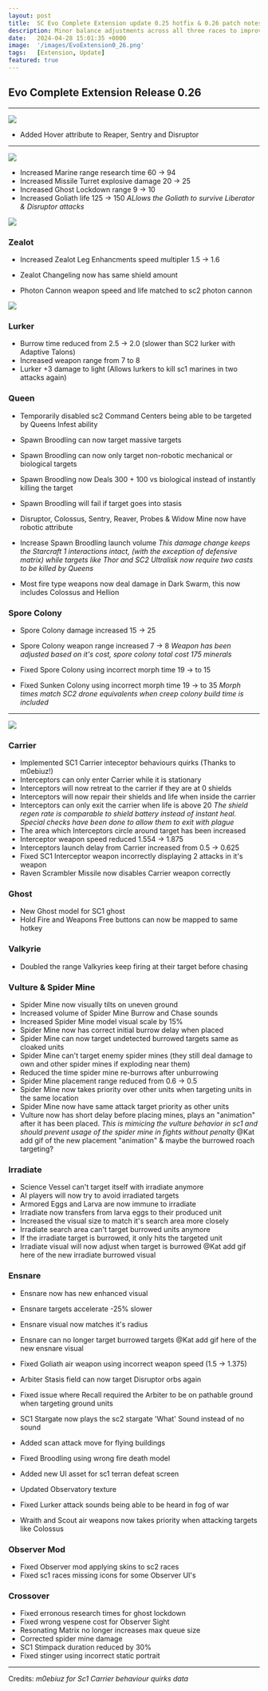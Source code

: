 ```yaml
---
layout: post
title:  SC Evo Complete Extension update 0.25 hotfix & 0.26 patch notes
description: Minor balance adjustments across all three races to improve their performance vs StarCraft 2 Races
date:   2024-04-28 15:01:35 +0000
image:  '/images/EvoExtension0_26.png'
tags:   [Extension, Update]
featured: true
---
```


## Evo Complete Extension Release 0.26


***

![]({{site.baseurl}}/images/Divider_Extension.png)

* Added Hover attribute to Reaper, Sentry and Disruptor

***

![]({{site.baseurl}}/images/Divider_Terran.png)

* Increased Marine range research time 60 -> 94
* Increased Missile Turret explosive damage 20 -> 25
* Increased Ghost Lockdown range 9 -> 10
* Increased Goliath life 125 -> 150
_ALlows the Goliath to survive Liberator & Disruptor attacks_


![]({{site.baseurl}}/images/Divider_Protoss.png)

### Zealot
* Increased Zealot Leg Enhancments speed multipler 1.5 -> 1.6
* Zealot Changeling now has same shield amount

* Photon Cannon weapon speed and life matched to sc2 photon cannon


![]({{site.baseurl}}/images/Divider_Zerg.png)

### Lurker
* Burrow time reduced from 2.5 -> 2.0 (slower than SC2 lurker with Adaptive Talons)
* Increased weapon range from 7 to 8
* Lurker +3 damage to light (Allows lurkers to kill sc1 marines in two attacks again)

### Queen
* Temporarily disabled sc2 Command Centers being able to be targeted by Queens Infest ability
* Spawn Broodling can now target massive targets
* Spawn Broodling can now only target non-robotic mechanical or biological targets
* Spawn Broodling now Deals 300 + 100 vs biological instead of instantly killing the target
* Spawn Broodling will fail if target goes into stasis
* Disruptor, Colossus, Sentry, Reaver, Probes & Widow Mine now have robotic attribute
* Increase Spawn Broodling launch volume
_This damage change keeps the Starcraft 1 interactions intact, (with the exception of defensive matrix) while targets like Thor and SC2 Ultralisk now require two casts to be killed by Queens_

* Most fire type weapons now deal damage in Dark Swarm, this now includes Colossus and Hellion

### Spore Colony
* Spore Colony damage increased 15 -> 25
* Spore Colony weapon range increased 7 -> 8
_Weapon has been adjusted based on it's cost, spore colony total cost 175 minerals_

* Fixed Spore Colony using incorrect morph time 19 -> to 15
* Fixed Sunken Colony using incorrect morph time 19 -> to 35
_Morph times match SC2 drone equivalents when creep colony build time is included_

***


![]({{site.baseurl}}/images/Divider_CoreMods.png)

### Carrier
* Implemented SC1 Carrier inteceptor behaviours quirks (Thanks to m0ebiuz!)
* Interceptors can only enter Carrier while it is stationary
* Interceptors will now retreat to the carrier if they are at 0 shields
* Interceptors will now repair their shields and life when inside the carrier
* Interceptors can only exit the carrier when life is above 20 
_The shield regen rate is comparable to shield battery instead of instant heal. Special checks have been done to allow them to exit with plague_
* The area which Interceptors circle around target has been increased
* Interceptor weapon speed reduced 1.554 -> 1.875 
* Interceptors launch delay from Carrier increased from 0.5 -> 0.625
* Fixed SC1 Interceptor weapon incorrectly displaying 2 attacks in it's weapon
* Raven Scrambler Missile now disables Carrier weapon correctly

### Ghost
* New Ghost model for SC1 ghost
* Hold Fire and Weapons Free buttons can now be mapped to same hotkey

### Valkyrie
* Doubled the range Valkyries keep firing at their target before chasing

### Vulture & Spider Mine
* Spider Mine now visually tilts on uneven ground
* Increased volume of Spider Mine Burrow and Chase sounds
* Increased Spider Mine model visual scale by 15%
* Spider Mine now has correct initial burrow delay when placed
* Spider Mine can now target undetected burrowed targets same as cloaked units
* Spider Mine can't target enemy spider mines (they still deal damage to own and other spider mines if exploding near them)
* Reduced the time spider mine re-burrows after unburrowing
* Spider Mine placement range reduced from 0.6 -> 0.5
* Spider Mine now takes priority over other units when targeting units in the same location
* Spider Mine now have same attack target priority as other units
* Vulture now has short delay before placing mines, plays an "animation" after it has been placed. 
_This is mimicing the vulture behavior in sc1 and should prevent usage of the spider mine in fights without penalty_
@Kat add gif of the new placement "animation" & maybe the burrowed roach targeting?

### Irradiate
* Science Vessel can't target itself with irradiate anymore
* AI players will now try to avoid irradiated targets
* Armored Eggs and Larva are now immune to irradiate
* Irradiate now transfers from larva eggs to their produced unit
* Increased the visual size to match it's search area more closely
* Irradiate search area can't target burrowed units anymore
* If the irradiate target is burrowed, it only hits the targeted unit
* Irradiate visual will now adjust when target is burrowed
@Kat add gif here of the new irradiate burrowed visual

### Ensnare
* Ensnare now has new enhanced visual
* Ensnare targets accelerate -25% slower
* Ensnare visual now matches it's radius
* Ensnare can no longer target burrowed targets
@Kat add gif here of the new ensnare visual

* Fixed Goliath air weapon using incorrect weapon speed (1.5 -> 1.375)
* Arbiter Stasis field can now target Disruptor orbs again
* Fixed issue where Recall required the Arbiter to be on pathable ground when targeting ground units
* SC1 Stargate now plays the sc2 stargate 'What' Sound instead of no sound
* Added scan attack move for flying buildings
* Fixed Broodling using wrong fire death model
* Added new UI asset for sc1 terran defeat screen
* Updated Observatory texture
* Fixed Lurker attack sounds being able to be heard in fog of war
* Wraith and Scout air weapons now takes priority when attacking targets like Colossus


### Observer Mod
* Fixed Observer mod applying skins to sc2 races
* Fixed sc1 races missing icons for some Observer UI's 

### Crossover
* Fixed erronous research times for ghost lockdown
* Fixed wrong vespene cost for Observer Sight
* Resonating Matrix no longer increases max queue size
* Corrected spider mine damage
* SC1 Stimpack duration reduced by 30%
* Fixed stinger using incorrect static portrait



***
Credits: _m0ebiuz for Sc1 Carrier behaviour quirks data_

<!-- _Featured Image credit by: TOP_ -->